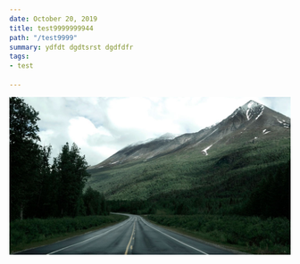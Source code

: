 ```yaml
---
date: October 20, 2019
title: test9999999944
path: "/test9999"
summary: ydfdt dgdtsrst dgdfdfr
tags:
- test

---
```

![](./images/blog_bg_4.jpg)